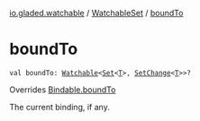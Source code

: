 [io.gladed.watchable](../index.md) / [WatchableSet](index.md) / [boundTo](./bound-to.md)

# boundTo

`val boundTo: `[`Watchable`](../-watchable/index.md)`<`[`Set`](https://kotlinlang.org/api/latest/jvm/stdlib/kotlin.collections/-set/index.html)`<`[`T`](index.md#T)`>, `[`SetChange`](../-set-change/index.md)`<`[`T`](index.md#T)`>>?`

Overrides [Bindable.boundTo](../-bindable/bound-to.md)

The current binding, if any.


